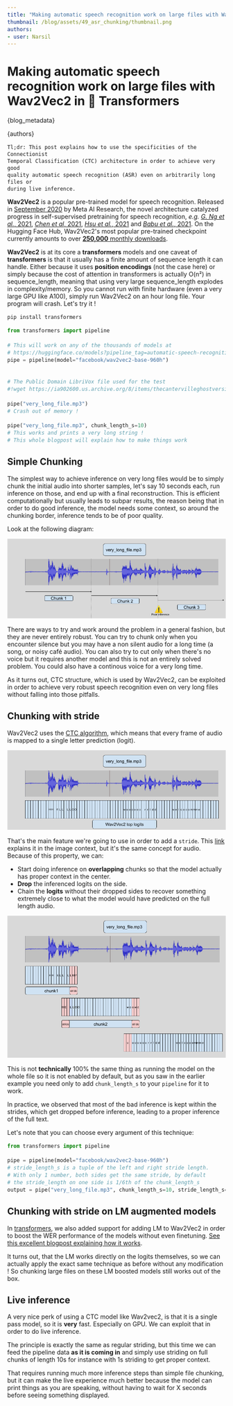 ```yaml
---
title: "Making automatic speech recognition work on large files with Wav2Vec2 in 🤗 Transformers"
thumbnail: /blog/assets/49_asr_chunking/thumbnail.png
authors:
- user: Narsil
---
```


<h1>
    Making automatic speech recognition work on large files with Wav2Vec2 in 🤗 Transformers
</h1>

{blog_metadata}

{authors}

```
Tl;dr: This post explains how to use the specificities of the Connectionist
Temporal Classification (CTC) architecture in order to achieve very good
quality automatic speech recognition (ASR) even on arbitrarily long files or 
during live inference.
```


**Wav2Vec2** is a popular pre-trained model for speech recognition.
Released in [September 2020](https://ai.facebook.com/blog/wav2vec-20-learning-the-structure-of-speech-from-raw-audio/)
by Meta AI Research, the novel architecture catalyzed progress in
self-supervised pretraining for speech recognition, *e.g.* [*G. Ng et
al.*, 2021](https://arxiv.org/pdf/2104.03416.pdf), [*Chen et al*,
2021](https://arxiv.org/abs/2110.13900), [*Hsu et al.*,
2021](https://arxiv.org/abs/2106.07447) and [*Babu et al.*,
2021](https://arxiv.org/abs/2111.09296). On the Hugging Face Hub,
Wav2Vec2's most popular pre-trained checkpoint currently amounts to
over [**250,000** monthly
downloads](https://huggingface.co/facebook/wav2vec2-base-960h).

**Wav2Vec2** is at its core a **transformers** models and one caveat
of **transformers** is that it usually has a finite amount of sequence
length it can handle. Either because it uses **position encodings** (not
the case here) or simply because the cost of attention in transformers
is actually O(n²) in sequence_length, meaning that using very large
sequence_length explodes in complexity/memory. So you cannot run with finite hardware
(even a very large GPU like A100), simply run Wav2Vec2 on an hour long
file. Your program will crash. Let's try it !

```bash
pip install transformers
```

```python
from transformers import pipeline

# This will work on any of the thousands of models at
# https://huggingface.co/models?pipeline_tag=automatic-speech-recognition
pipe = pipeline(model="facebook/wav2vec2-base-960h")


# The Public Domain LibriVox file used for the test
#!wget https://ia902600.us.archive.org/8/items/thecantervilleghostversion_2_1501_librivox/thecantervilleghostversion2_01_wilde_128kb.mp3 -o very_long_file.mp3

pipe("very_long_file.mp3")
# Crash out of memory !

pipe("very_long_file.mp3", chunk_length_s=10)
# This works and prints a very long string ! 
# This whole blogpost will explain how to make things work
``` 


Simple Chunking
---------------

The simplest way to achieve inference on very long files would be to simply chunk
the initial audio into shorter samples, let's say 10 seconds each, run inference on those, and end up
with a final reconstruction. This is efficient computationally but usually leads
to subpar results, the reason being that in order to do good inference, the model
needs some context, so around the chunking border, inference tends to be of poor
quality.

Look at the following diagram:

![Simple chunking](./assets/49_asr_chunking/chunk.png)

There are ways to try and work around the problem in a general fashion, but
they are never entirely robust. You can try to chunk only when you encounter
silence but you may have a non silent audio for a long time (a song, or noisy
café audio). You can also try to cut only when there's no voice but it requires
another model and this is not an entirely solved problem. You could also have
a continous voice for a very long time.

As it turns out, CTC structure, which is used by Wav2Vec2, can be exploited
in order to achieve very robust speech recognition even on very long files
without falling into those pitfalls.


Chunking with stride
--------------------

Wav2Vec2 uses the [CTC algorithm](https://distill.pub/2017/ctc/), which means that every frame of audio is mapped
to a single letter prediction (logit).

![CTC](./assets/49_asr_chunking/CTC.png)


That's the main feature we're going to use in order to add a `stride`.
This [link](https://www.quora.com/What-does-stride-mean-in-the-context-of-convolutional-neural-networks) explains it 
in the image context, but it's the same concept for audio.
Because of this property, we can:

- Start doing inference on **overlapping** chunks
	so that the model actually has proper context in the center.
- **Drop** the inferenced logits on the side. 
- Chain the **logits** without their dropped sides to recover something extremely close to what the model would have
predicted on the full length audio.

![Striding](./assets/49_asr_chunking/Striding.png)

This is not **technically** 100% the same thing as running the model on the whole
file so it is not enabled by default, but as you saw in the earlier example you
need only to add `chunk_length_s` to your `pipeline` for it to work.

In practice, we observed that most of the bad inference is kept within
the strides, which get dropped before inference, leading to a proper
inference of the full text.

Let's note that you can choose every argument of this technique:

```python
from transformers import pipeline

pipe = pipeline(model="facebook/wav2vec2-base-960h")
# stride_length_s is a tuple of the left and right stride length.
# With only 1 number, both sides get the same stride, by default
# the stride_length on one side is 1/6th of the chunk_length_s
output = pipe("very_long_file.mp3", chunk_length_s=10, stride_length_s=(4, 2))
```


Chunking with stride on LM augmented models
-------------------------------------------

In [transformers](https://github.com/huggingface/transformers), we also
added support for adding LM to Wav2Vec2 in order to boost the WER performance
of the models without even finetuning. [See this excellent blogpost explaining
how it works](https://huggingface.co/blog/wav2vec2-with-ngram).


It turns out, that the LM works directly on the logits themselves, so we
can actually apply the exact same technique as before without any modification !
So chunking large files on these LM boosted models still works out of the box.

Live inference
--------------

A very nice perk of using a CTC model like Wav2vec2, is that it is a single
pass model, so it is **very** fast. Especially on GPU. We can exploit that in order
to do live inference.

The principle is exactly the same as regular striding, but this time we can
feed the pipeline data **as it is coming in** and simply use striding on
full chunks of length 10s for instance with 1s striding to get proper context.

That requires running much more inference steps than simple file chunking, but it can make the 
live experience much better because the model can print things as you are 
speaking, without having to wait for X seconds before seeing something displayed.
